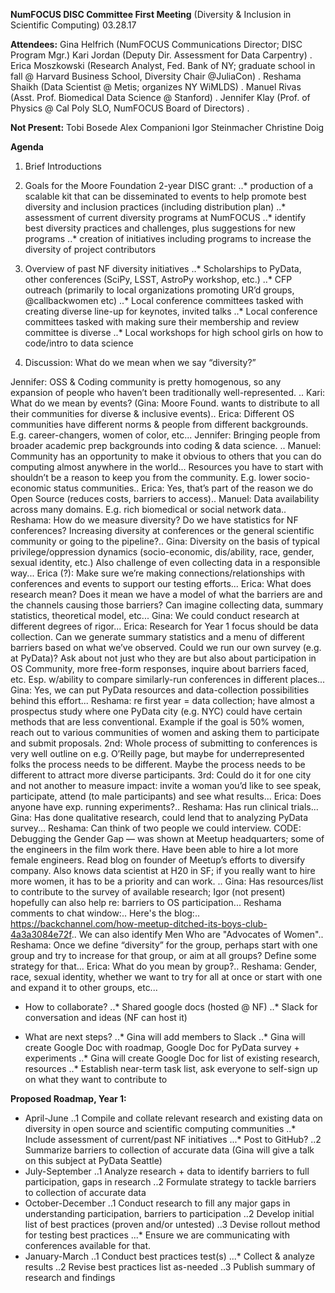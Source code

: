 **NumFOCUS DISC Committee First Meeting** 
(Diversity & Inclusion in Scientific Computing) 
03.28.17

**Attendees:**
Gina Helfrich (NumFOCUS Communications Director; DISC Program Mgr.) 
Kari Jordan (Deputy Dir. Assessment for Data Carpentry) .
Erica Moszkowski (Research Analyst, Fed. Bank of NY; graduate school in fall @ Harvard Business School, Diversity Chair @JuliaCon) .
Reshama Shaikh (Data Scientist @ Metis; organizes NY WiMLDS) .
Manuel Rivas (Asst. Prof. Biomedical Data Science @ Stanford) .
Jennifer Klay (Prof. of Physics @ Cal Poly SLO, NumFOCUS Board of Directors) .

**Not Present:** 
Tobi Bosede 
Alex Companioni 
Igor Steinmacher
Christine Doig



**Agenda**

1. Brief Introductions


2. Goals for the Moore Foundation 2-year DISC grant:
..* production of a scalable kit that can be disseminated to events to help promote best diversity and inclusion practices (including distribution plan)
..* assessment of current diversity programs at NumFOCUS
..* identify best diversity practices and challenges, plus suggestions for new programs
..* creation of initiatives including programs to increase the diversity of project contributors

3. Overview of past NF diversity initiatives
..* Scholarships to PyData, other conferences (SciPy, LSST, AstroPy workshop, etc.)
..* CFP outreach (primarily to local organizations promoting UR’d groups, @callbackwomen etc)
..* Local conference committees tasked with creating diverse line-up for keynotes, invited talks
..* Local conference committees tasked with making sure their membership and review committee is diverse
..* Local workshops for high school girls on how to code/intro to data science

4. Discussion: What do we mean when we say “diversity?”

Jennifer: OSS & Coding community is pretty homogenous, so any expansion of people who haven’t been traditionally well-represented. ..
Kari: What do we mean by events? (Gina: Moore Found. wants to distribute to all their communities for diverse & inclusive events)..
Erica: Different OS communities have different norms & people from different backgrounds. E.g. career-changers, women of color, etc...
Jennifer: Bringing people from broader academic prep backgrounds into coding & data science. ..
Manuel: Community has an opportunity to make it obvious to others that you can do computing almost anywhere in the world... Resources you have to start with shouldn’t be a reason to keep you from the community. E.g. lower socio-economic status communities..
Erica: Yes, that’s part of the reason we do Open Source (reduces costs, barriers to access)..
Manuel: Data availability across many domains. E.g. rich biomedical or social network data..
Reshama: How do we measure diversity? Do we have statistics for NF conferences? Increasing diversity at conferences or the general scientific community or going to the pipeline?..
Gina: Diversity on the basis of typical privilege/oppression dynamics (socio-economic, dis/ability, race, gender, sexual identity, etc.) Also challenge of even collecting data in a responsible way...
Erica (?): Make sure we’re making connections/relationships with conferences and events to support our testing efforts...
Erica: What does research mean? Does it mean we have a model of what the barriers are and the channels causing those barriers? Can imagine collecting data, summary statistics, theoretical model, etc...
Gina: We could conduct research at different degrees of rigor...
Erica: Research for Year 1 focus should be data collection. Can we generate summary statistics and a menu of different barriers based on what we’ve observed. Could we run our own survey (e.g. at PyData)? Ask about not just who they are but also about participation in OS Community, more free-form responses, inquire about barriers faced, etc. Esp. w/ability to compare similarly-run conferences in different places...
Gina: Yes, we can put PyData resources and data-collection possibilities behind this effort...
Reshama: re first year = data collection; have almost a prospectus study where one PyData city (e.g. NYC) could have certain methods that are less conventional. Example if the goal is 50% women, reach out to various communities of women and asking them to participate and submit proposals. 2nd: Whole process of submitting to conferences is very well outline on e.g. O’Reilly page, but maybe for underrepresented folks the process needs to be different. Maybe the process needs to be different to attract more diverse participants. 3rd: Could do it for one city and not another to measure impact: invite a woman you’d like to see speak, participate, attend (to male participants) and see what results...
Erica: Does anyone have exp. running experiments?..
Reshama: Has run clinical trials...
Gina: Has done qualitative research, could lend that to analyzing PyData survey...
Reshama: Can think of two people we could interview. CODE: Debugging the Gender Gap — was shown at Meetup headquarters; some of the engineers in the film work there. Have been able to hire a lot more female engineers. Read blog on founder of Meetup’s efforts to diversify company. Also knows data scientist at H20 in SF; if you really want to hire more women, it has to be a priority and can work. ..
Gina: Has resources/list to contribute to the survey of available research; Igor (not present) hopefully can also help re: barriers to OS participation...
Reshama comments to chat window:..
Here's the blog:..
https://backchannel.com/how-meetup-ditched-its-boys-club-4a3a3084e72f..
We can also identify Men Who are "Advocates of Women"..
Reshama: Once we define “diversity” for the group, perhaps start with one group and try to increase for that group, or aim at all groups? Define some strategy for that...
Erica:  What do you mean by group?..
Reshama: Gender, race, sexual identity, whether we want to try for all at once or start with one and expand it to other groups, etc...

* How to collaborate?
..* Shared google docs (hosted @ NF)
..* Slack for conversation and ideas (NF can host it)

* What are next steps?
..* Gina will add members to Slack
..* Gina will create Google Doc with roadmap, Google Doc for PyData survey + experiments
..* Gina will create Google Doc for list of existing research, resources
..* Establish near-term task list, ask everyone to self-sign up on what they want to contribute to



**Proposed Roadmap, Year 1:**
* April-June 
..1 Compile and collate relevant research and existing data on diversity in open source and scientific computing communities
..* Include assessment of current/past NF initiatives
...* Post to GitHub?
..2 Summarize barriers to collection of accurate data (Gina will give a talk on this subject at PyData Seattle)
* July-September
..1 Analyze research + data to identify barriers to full participation, gaps in research
..2 Formulate strategy to tackle barriers to collection of accurate data
* October-December
..1 Conduct research to fill any major gaps in understanding participation, barriers to participation
..2 Develop initial list of best practices (proven and/or untested)
..3 Devise rollout method for testing best practices
...* Ensure we are communicating with conferences available for that.
* January-March
..1 Conduct best practices test(s)
...* Collect & analyze results
..2 Revise best practices list as-needed
..3 Publish summary of research and findings


